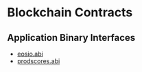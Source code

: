 # Blockchain Contracts

## Application Binary Interfaces

- [eosio.abi](./eosio.abi)
- [prodscores.abi](./prodscores.abi)
